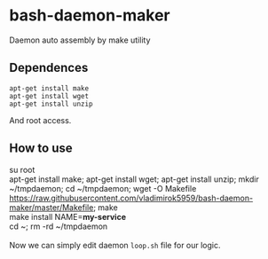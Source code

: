 # bash-daemon-maker
Daemon auto assembly by make utility

## Dependences
```
apt-get install make
apt-get install wget
apt-get install unzip
```
And root access.

## How to use
su root<br>
apt-get install make; apt-get install wget; apt-get install unzip; mkdir ~/tmpdaemon; cd ~/tmpdaemon; wget -O Makefile https://raw.githubusercontent.com/vladimirok5959/bash-daemon-maker/master/Makefile; make<br>
make install NAME=**my-service**<br>
cd ~; rm -rd ~/tmpdaemon<br>
<br>
Now we can simply edit daemon `loop.sh` file for our logic.
